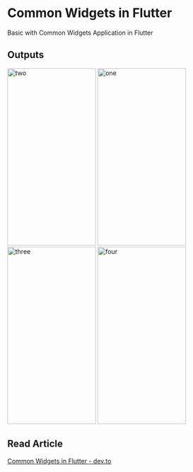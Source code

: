 # Common Widgets in Flutter

Basic with Common Widgets Application in Flutter

## Outputs
<div>
<img src="https://user-images.githubusercontent.com/73419211/234949468-624b0cc3-d63b-4a67-aba4-1d55afcc6556.jpg" alt="two" height="400px" width="200px" />
<img src="https://user-images.githubusercontent.com/73419211/234949454-f5327ce0-61d2-450b-8378-9e6b9e4feddd.jpg" alt="one" height="400px" width="200px"/>
<img src="https://user-images.githubusercontent.com/73419211/234949475-22a8f112-31e8-48f0-bdc1-a4a53ef8ca2a.jpg" alt="three" height="400px" width="200px"" />
<img src="https://user-images.githubusercontent.com/73419211/234949484-55f00328-a8f6-4a37-bebf-944afa761275.jpg" alt="four" height="400px" width="200px" />
</div>

## Read Article
[Common Widgets in Flutter - dev.to](https://dev.to/devkishor8007/common-widgets-in-flutter-3ak0)

